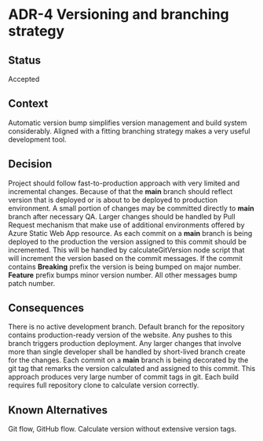# ADR-4 Versioning and branching strategy

## Status
Accepted

## Context
Automatic version bump simplifies version management and build system considerably. Aligned with a fitting branching strategy makes a very useful development tool.

## Decision
Project should follow fast-to-production approach with very limited and incremental changes. Because of that the **main** branch should reflect version that is deployed
or is about to be deployed to production environment. A small portion of changes may be committed directly to **main** branch after necessary QA. Larger changes should be
handled by Pull Request mechanism that make use of additional environments offered by Azure Static Web App resource. As each commit on a **main** branch is being deployed
to the production the version assigned to this commit should be incremented. This will be handled by calculateGitVersion node script that will increment the version based on
the commit messages. If the commit contains **Breaking** prefix the version is being bumped on major number. **Feature** prefix bumps minor version number. All other messages
bump patch number.

## Consequences
There is no active development branch. Default branch for the repository contains production-ready version of the website. Any pushes to this branch triggers production
deployment. Any larger changes that involve more than single developer shall be handled by short-lived branch create for the changes. Each commit on a **main** branch is
being decorated by the git tag that remarks the version calculated and assigned to this commit. This approach produces very large number of commit tags in git. Each build
requires full repository clone to calculate version correctly.

## Known Alternatives
Git flow, GitHub flow. Calculate version without extensive version tags.
